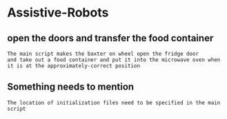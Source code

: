 # Assistive-Robots
## open the doors and transfer the food container
    The main script makes the baxter on wheel open the fridge door
    and take out a food container and put it into the microwave oven when
    it is at the approximately-correct position
## Something needs to mention
    The location of initialization files need to be specified in the main script
